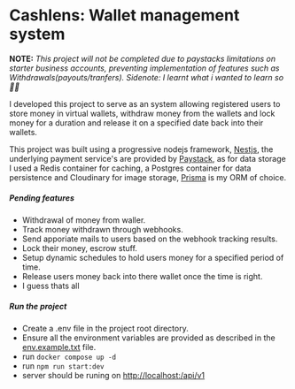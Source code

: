 # Cashlens: Wallet management system

**NOTE:** _This project will not be completed due to paystacks limitations on starter business accounts, preventing implementation of features such as Withdrawals(payouts/tranfers). Sidenote: I learnt what i wanted to learn so 🤷‍♂️_

I developed this project to serve as an system allowing registered users to store money in virtual wallets, withdraw money from the wallets and lock money for a duration and release it on a specified date back into their wallets.

This project was built using a progressive nodejs framework, [Nestjs](https://nestjs.com/ 'Nestjs'), the underlying payment service's are provided by [Paystack](https://paystack.com/ 'Paystack'), as for data storage I used a Redis container for caching, a Postgres container for data persistence and Cloudinary for image storage, [Prisma](https://www.prisma.io/ 'Prisma') is my ORM of choice.

##### Pending features

- Withdrawal of money from waller.
- Track money withdrawn through webhooks.
- Send apporiate mails to users based on the webhook tracking results.
- Lock their money, escrow stuff.
- Setup dynamic schedules to hold users money for a specified period of time.
- Release users money back into there wallet once the time is right.
- I guess thats all

##### Run the project

- Create a .env file in the project root directory.
- Ensure all the environment variables are provided as described in the [env.example.txt](https://github.com/kejiahp/wallet-management-system/blob/5f9d39767551b8378667a34a09ce78656535a2c0/env.example.txt, 'env.example.txt') file.
- run `docker compose up -d`
- run `npm run start:dev`
- server should be runing on [http://localhost:<PORT>/api/v1](http://localhost:<PORT>/api/v1)
#
